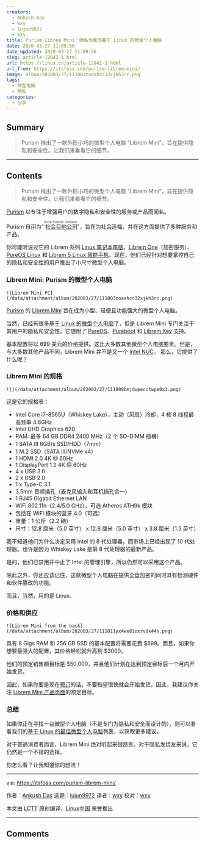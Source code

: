 ```yaml
---
creators:
  - Ankush Das
  - wxy
  - lujun9972
  - wxy
title: Purism Librem Mini：隐私为重的基于 Linux 的微型个人电脑
date: 2020-03-27 11:09:56
date_updated: 2020-03-27 11:09:56
slug: article-12042-1.html
url: https://linux.cn/article-12042-1.html
url_from: https://itsfoss.com/purism-librem-mini/
image: album/202003/27/111003zoashcc32xjkh3rc.png
tags:
  - 微型电脑
  - 隐私
categories:
  - 分享
---
```


## Summary

> Purism 推出了一款外形小巧的微型个人电脑 “Librem Mini”，旨在提供隐私和安全性。让我们来看看它的细节。

***

<!-- more -->

## Contents

> 
> Purism 推出了一款外形小巧的微型个人电脑 “Librem Mini”，旨在提供隐私和安全性。让我们来看看它的细节。
> 
> 
> 

[Purism](https://puri.sm/) 以专注于增强用户的数字隐私和安全性的服务或产品而闻名。

Purism 自诩为“<ruby> <a href="https://puri.sm/about/social-purpose/">  社会目地公司 </a> <rt>  Social Purpose Company </rt></ruby>”，旨在为社会造福，并在这方面提供了多种服务和产品。

你可能听说过它的 Librem 系列 [Linux 笔记本电脑](https://itsfoss.com/get-linux-laptops/)、[Librem One](https://itsfoss.com/librem-one/)（加密服务）、[PureOS Linux](https://itsfoss.com/pureos-convergence/) 和 [Librem 5 Linux 智能手机](https://itsfoss.com/librem-linux-phone/)。现在，他们已经针对想要掌控自己的隐私和安全性的用户推出了小尺寸微型个人电脑。

### Librem Mini: Purism 的微型个人电脑

`![Librem Mini PC](/data/attachment/album/202003/27/111003zoashcc32xjkh3rc.png)`

[Purism](https://puri.sm/) 的 [Librem Mini](https://puri.sm/products/librem-mini/) 旨在成为小型、轻便且功能强大的微型个人电脑。

当然，已经有很多[基于 Linux 的微型个人电脑](https://itsfoss.com/linux-based-mini-pc/)了，但是 Librem Mini 专门关注于其用户的隐私和安全性。它随附了 [PureOS](https://itsfoss.com/pureos-convergence/)、[Pureboot](https://docs.puri.sm/PureBoot.html) 和 [Librem Key](https://puri.sm/products/librem-key/) 支持。

基本配置将以 699 美元的价格提供。这比大多数其他微型个人电脑要贵。但是，与大多数其他产品不同，Librem Mini 并不是又一个 [Intel NUC](https://itsfoss.com/intel-nuc-essential-accessories/)。 那么，它提供了什么呢？

### Librem Mini 的规格

`![](/data/attachment/album/202003/27/111009bmjdwpecctwpe0x1.png)`

这是它的规格表：

* Intel Core i7-8565U（Whiskey Lake），主动（风扇）冷却，4 核 8 线程最高频率 4.6GHz
* Intel UHD Graphics 620
* RAM: 最多 64 GB DDR4 2400 MHz（2 个 SO-DIMM 插槽）
* 1 SATA III 6GB/s SSD/HDD（7mm）
* 1 M.2 SSD（SATA III/NVMe x4）
* 1 HDMI 2.0 4K @ 60Hz
* 1 DisplayPort 1.2 4K @ 60Hz
* 4 x USB 3.0
* 2 x USB 2.0
* 1 x Type-C 3.1
* 3.5mm 音频插孔（麦克风输入和耳机插孔合一）
* 1 RJ45 Gigabit Ethernet LAN
* WiFi 802.11n（2.4/5.0 GHz），可选 Atheros ATH9k 模块
* 包括在 WiFi 模块的蓝牙 4.0（可选）
* 重量：1 公斤（2.2 磅）
* 尺寸：12.8 厘米（5.0 英寸） x 12.8 厘米（5.0 英寸） x 3.8 厘米（1.5 英寸）

我不知道他们为什么决定采用 Intel 的 8 代处理器，而市场上已经出现了 10 代处理器。也许是因为 Whiskey Lake 是第 8 代处理器的最新产品。

是的，他们已禁用并中止了 Intel 的管理引擎，所以仍然可以采用这个产品。

除此之外，你还应该记住，这款微型个人电脑在提供全盘加密的同时具有检测硬件和软件篡改的功能。

而且，当然，用的是 Linux。

### 价格和供应

`![Librem Mini from the back](/data/attachment/album/202003/27/111011yx4wx81oxrv8x44s.png)`

具有 8 Gigs RAM 和 256 GB SSD 的基本配置将需要花费 $699。而且，如果你想要最强大的配置，其价格轻松就升高到 $3000。

他们的预定销售额目标是 $50,000，并且他们计划在达到预定目标后一个月内开始发货。

因此，如果你要是现在[预订](https://shop.puri.sm/shop/librem-mini/)的话，不要指望很快就会开始发货。因此，我建议你关注 [Librem Mini 产品页面](https://puri.sm/products/librem-mini/)的预定目标。

### 总结

如果你正在寻找一台微型个人电脑（不是专门为隐私和安全而设计的），则可以看看我们的[基于 Linux 的最佳微型个人电脑](https://itsfoss.com/linux-based-mini-pc/)列表，以获取更多建议。

对于普通消费者而言，Librem Mini 绝对听起来很昂贵。对于隐私发烧友来说，它仍然是一个不错的选择。

你怎么看？让我知道你的想法！

---

via: <https://itsfoss.com/purism-librem-mini/>

作者：[Ankush Das](https://itsfoss.com/author/ankush/) 选题：[lujun9972](https://github.com/lujun9972) 译者：[wxy](https://github.com/wxy) 校对：[wxy](https://github.com/wxy)

本文由 [LCTT](https://github.com/LCTT/TranslateProject) 原创编译，[Linux中国](https://linux.cn/) 荣誉推出

***

## Comments

